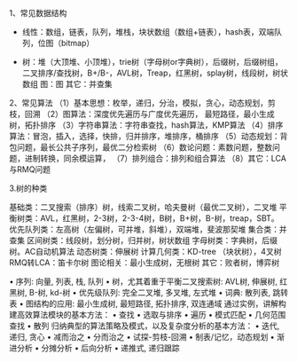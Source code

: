 1、常见数据结构
- 线性：数组，链表，队列，堆栈，块状数组（数组+链表），hash表，双端队列，位图（bitmap）

- 树：堆（大顶堆、小顶堆），trie树（字母树or字典树），后缀树，后缀树组，二叉排序/查找树，B+/B-，AVL树，Treap，红黑树，splay树，线段树，树状数组
图：图
其它：并查集

2、常见算法
（1）基本思想：枚举，递归，分治，模拟，贪心，动态规划，剪枝，回溯
（2）图算法：深度优先遍历与广度优先遍历， 最短路径，最小生成树，拓扑排序
（3）字符串算法：字符串查找，hash算法，KMP算法
（4）排序算法：冒泡，插入，选择，快排，归并排序，堆排序，桶排序
（5）动态规划：背包问题，最长公共子序列，最优二分检索树
（6）数论问题：素数问题，整数问题，进制转换，同余模运算，
（7）排列组合：排列和组合算法
（8）其它：LCA与RMQ问题

3.树的种类

基础类：二叉搜索（排序）树，线索二叉树，哈夫曼树（最优二叉树），二叉堆
平衡树类：AVL，红黑树，2-3树，2-3-4树，B树，B+树，B-树，treap，SBT。
优先队列类：左高树（左偏树，可并堆，斜堆），双端堆，斐波那契堆
集合类：并查集
区间树类：线段树，划分树，归并树，树状数组
字母树类：字典树，后缀树。AC自动机算法
动态树类：伸展树
计算几何类：KD-tree （块状树），4叉树
RMQ转LCA：笛卡尔树
图论相关：最小生成树，无根树
其它：败者树，博弈树





• 序列: 向量, 列表, 栈, 队列
• 树，尤其着重于平衡二叉搜索树: AVL树, 伸展树, 红黑树, B-树, kd-树
• 优先级队列: 完全二叉堆, 多叉堆, 左式堆
• 词典: 散列表, 跳转表
• 图结构的应用: 最小生成树, 最短路径, 拓扑排序, 双连通域
通过实例，讲解构建高效算法模块的基本方法：
• 查找
• 选取与排序
• 遍历
• 模式匹配
• 几何范围查找
• 散列
归纳典型的算法策略及模式，以及复杂度分析的基本方法：
• 迭代, 递归, 贪心
• 减而治之
• 分而治之
• 试探-剪枝-回溯
• 制表/记忆，动态规划
• 渐进分析
• 分摊分析
• 后向分析
• 递推式, 递归跟踪
